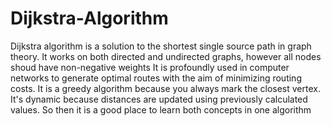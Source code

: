 # Dijkstra-Algorithm
Dijkstra algorithm is a solution to the shortest single source path in graph theory.
It works on both directed and undirected graphs, however all nodes shoud have non-negative weights
It is profoundly used in computer networks to generate optimal routes with the aim of minimizing routing costs.
It is a greedy algorithm because you always mark the closest vertex.
It's dynamic because distances are updated using previously calculated values. So then it is a good place to learn both concepts in one algorithm
